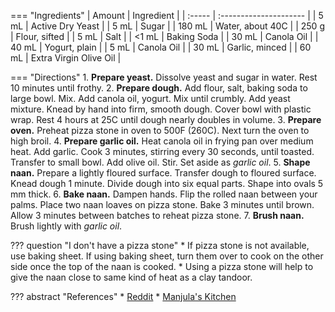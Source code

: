 === "Ingredients"
    | Amount | Ingredient             |
    | :----- | :--------------------- |
    | 5 mL   | Active Dry Yeast       |
    | 5 mL   | Sugar                  |
    | 180 mL | Water, about 40C       |
    | 250 g  | Flour, sifted          |
    | 5 mL   | Salt                   |
    | <1 mL  | Baking Soda            |
    | 30 mL  | Canola Oil             |
    | 40 mL  | Yogurt, plain          |
    | 5 mL   | Canola Oil             |
    | 30 mL  | Garlic, minced         |
    | 60 mL  | Extra Virgin Olive Oil |

=== "Directions"
    1. **Prepare yeast.** Dissolve yeast and sugar in water. Rest 10 minutes until frothy.
    2. **Prepare dough.** Add flour, salt, baking soda to large bowl. Mix. Add canola oil, yogurt. Mix until crumbly. Add yeast mixture. Knead by hand into firm, smooth dough. Cover bowl with plastic wrap. Rest 4 hours at 25C until dough nearly doubles in volume.
    3. **Prepare oven.** Preheat pizza stone in oven to 500F (260C). Next turn the oven to high broil.
    4. **Prepare garlic oil.** Heat canola oil in frying pan over medium heat. Add garlic. Cook 3 minutes, stirring every 30 seconds, until toasted. Transfer to small bowl. Add olive oil. Stir. Set aside as *garlic oil*.
    5. **Shape naan.** Prepare a lightly floured surface. Transfer dough to floured surface. Knead dough 1 minute. Divide dough into six equal parts. Shape into ovals 5 mm thick.
    6. **Bake naan.** Dampen hands. Flip the rolled naan between your palms. Place two naan loaves on pizza stone. Bake 3 minutes until brown. Allow 3 minutes between batches to reheat pizza stone.
    7. **Brush naan.** Brush lightly with *garlic oil*.

??? question "I don't have a pizza stone"
    * If pizza stone is not available, use baking sheet. If using baking sheet, turn them over to cook on the other side once the top of the naan is cooked.
    * Using a pizza stone will help to give the naan close to same kind of heat as a clay tandoor.

??? abstract "References"
    * [Reddit](https://www.reddit.com/r/Cooking/comments/21cfl0/whats_the_secret_to_naan_every_recipe_ends_up/)
    * [Manjula's Kitchen](http://www.manjulaskitchen.com/naan-bread/)
